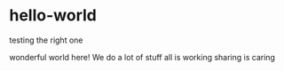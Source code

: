 # hello-world
testing the right one

wonderful world here!
We do a lot of stuff
all is working
sharing is caring
